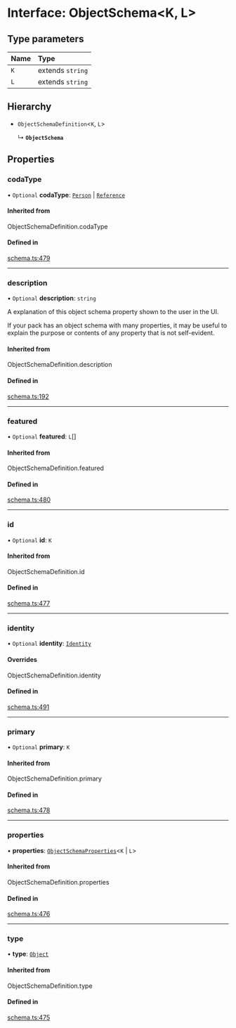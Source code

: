 # Interface: ObjectSchema<K, L\>

## Type parameters

| Name | Type |
| :------ | :------ |
| `K` | extends `string` |
| `L` | extends `string` |

## Hierarchy

- `ObjectSchemaDefinition`<`K`, `L`\>

  ↳ **`ObjectSchema`**

## Properties

### codaType

• `Optional` **codaType**: [`Person`](../enums/ValueHintType.md#person) \| [`Reference`](../enums/ValueHintType.md#reference)

#### Inherited from

ObjectSchemaDefinition.codaType

#### Defined in

[schema.ts:479](https://github.com/coda/packs-sdk/blob/main/schema.ts#L479)

___

### description

• `Optional` **description**: `string`

A explanation of this object schema property shown to the user in the UI.

If your pack has an object schema with many properties, it may be useful to
explain the purpose or contents of any property that is not self-evident.

#### Inherited from

ObjectSchemaDefinition.description

#### Defined in

[schema.ts:192](https://github.com/coda/packs-sdk/blob/main/schema.ts#L192)

___

### featured

• `Optional` **featured**: `L`[]

#### Inherited from

ObjectSchemaDefinition.featured

#### Defined in

[schema.ts:480](https://github.com/coda/packs-sdk/blob/main/schema.ts#L480)

___

### id

• `Optional` **id**: `K`

#### Inherited from

ObjectSchemaDefinition.id

#### Defined in

[schema.ts:477](https://github.com/coda/packs-sdk/blob/main/schema.ts#L477)

___

### identity

• `Optional` **identity**: [`Identity`](Identity.md)

#### Overrides

ObjectSchemaDefinition.identity

#### Defined in

[schema.ts:491](https://github.com/coda/packs-sdk/blob/main/schema.ts#L491)

___

### primary

• `Optional` **primary**: `K`

#### Inherited from

ObjectSchemaDefinition.primary

#### Defined in

[schema.ts:478](https://github.com/coda/packs-sdk/blob/main/schema.ts#L478)

___

### properties

• **properties**: [`ObjectSchemaProperties`](../types/ObjectSchemaProperties.md)<`K` \| `L`\>

#### Inherited from

ObjectSchemaDefinition.properties

#### Defined in

[schema.ts:476](https://github.com/coda/packs-sdk/blob/main/schema.ts#L476)

___

### type

• **type**: [`Object`](../enums/ValueType.md#object)

#### Inherited from

ObjectSchemaDefinition.type

#### Defined in

[schema.ts:475](https://github.com/coda/packs-sdk/blob/main/schema.ts#L475)
